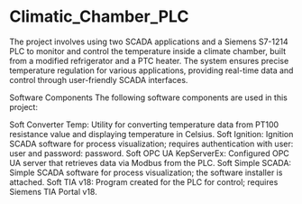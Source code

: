 # Climatic_Chamber_PLC
The project involves using two SCADA applications and a Siemens S7-1214 PLC to monitor and control the temperature inside a climate chamber, built from a modified refrigerator and a PTC heater. The system ensures precise temperature regulation for various applications, providing real-time data and control through user-friendly SCADA interfaces.

Software Components
The following software components are used in this project:

Soft Converter Temp: Utility for converting temperature data from PT100 resistance value and displaying temperature in Celsius.
Soft Ignition: Ignition SCADA software for process visualization; requires authentication with user: user and password: password.
Soft OPC UA KepServerEx: Configured OPC UA server that retrieves data via Modbus from the PLC.
Soft Simple SCADA: Simple SCADA software for process visualization; the software installer is attached.
Soft TIA v18: Program created for the PLC for control; requires Siemens TIA Portal v18.
